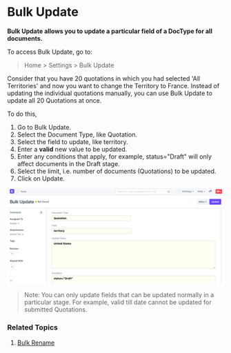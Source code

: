 
# Bulk Update


**Bulk Update allows you to update a particular field of a DocType for all documents.**


To access Bulk Update, go to:



> 
> Home > Settings > Bulk Update
> 
> 
> 


Consider that you have 20 quotations in which you had selected 'All Territories' and now you want to change the Territory to France. Instead of updating the individual quotations manually, you can use Bulk Update to update all 20 Quotations at once.


To do this,


1. Go to Bulk Update.
2. Select the Document Type, like Quotation.
3. Select the field to update, like territory.
4. Enter a **valid** new value to be updated.
5. Enter any conditions that apply, for example, status="Draft" will only affect documents in the Draft stage.
6. Select the limit, i.e. number of documents (Quotations) to be updated.
7. Click on Update.


![Bulk Update](/files/bulk-update.png)



> 
> Note: You can only update fields that can be updated normally in a particular stage. For example, valid till date cannot be updated for submitted Quotations.
> 
> 
> 


### Related Topics


1. [Bulk Rename](/docs/v13/user/manual/en/setting-up/settings/bulk-rename)


